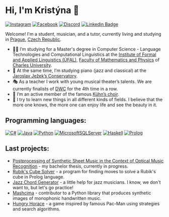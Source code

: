 # Hi, I'm Kristýna 👋

<!---
Kristyna-Harvanova/Kristyna-Harvanova is a ✨ special ✨ repository because its `README.md` (this file) appears on your GitHub profile.
You can click the Preview link to take a look at your changes.

https://ileriayo.github.io/markdown-badges/

https://aleksandarpopovic.com/Easiest-way-to-set-up-your-Github-profile-page/
--->

<!---
[![Instagram Badge](https://img.shields.io/badge/-@kristynaharvanova-purple?style=flat-square&logo=instagram&logoColor=white&link=https://www.instagram.com/kristynaharvanova/)](https://www.instagram.com/kristynaharvanova/)
--->
[![Instagram](https://img.shields.io/badge/@kristynaharvanova-%23E4405F.svg?style=flat-square&logo=Instagram&logoColor=white)](https://www.instagram.com/kristynaharvanova/)
[![Facebook](https://img.shields.io/badge/Kristýna_Harvanová-%231877F2.svg?style=flat-square&logo=Facebook&logoColor=white)](https://www.facebook.com/kristyna.harvanova)
[![Discord](https://img.shields.io/badge/kristynaharvanova-%235865F2.svg?style=flat-square&logo=discord&logoColor=white)](https://www.discordapp.com/users/kristynaharvanova)
[![Linkedin Badge](https://img.shields.io/badge/Kristýna_Harvanová-blue?style=flat&logo=Linkedin&logoColor=white)](https://www.linkedin.com/in/kristýna-harvanová-65588629a)
<!---
[![Gmail Badge](https://img.shields.io/badge/-jessicalim813-c14438?style=flat&logo=Gmail&logoColor=white&link=mailto:jessicalim813@gmail.com)](mailto:jessicalim813@gmail.com)
--->

Welcome! I'm a student, musician, and a tutor, currently living and studying in [Prague](https://en.wikipedia.org/wiki/Prague), [Czech Republic](https://en.wikipedia.org/wiki/Czech_Republic).

- 👩‍💻 I’m studying for a Master's degree in Computer Science - Language Technologies and Computational Linguistics at the [Institute of Formal and Applied Linguistics (ÚFAL)](https://ufal.mff.cuni.cz), [Faculty of Mathematics and Physics](https://www.mff.cuni.cz/en) of [Charles University](https://cuni.cz/UKEN-1.html).
- 🎹 At the same time, I’m studying piano (jazz and classical) at the [Jaroslav Ježek’s Conservatory](https://www.kjj.cz/).
- 🎭 As a teacher I work with young musical theater’s talents. We are currently finalists of [DWC](https://www.dwcworld.com) for the 4th time in a row.
- 🎤 I’m an active member of the famous [Kühn’s choir](https://www.kuhnchoir.cz/en).
- 💖 I try to learn new things in all different kinds of fields. I believe that the more one knows, the more one can enjoy life and see the beauty in it.


## Programming languages:
[![C#](https://img.shields.io/badge/c%23-%23239120.svg?style=for-the-badge&logo=c-sharp&logoColor=white)](https://dotnet.microsoft.com/en-us/languages/csharp)
[![Java](https://img.shields.io/badge/java-%23ED8B00.svg?style=for-the-badge&logo=openjdk&logoColor=white)](https://www.java.com/en/)
[![Python](https://img.shields.io/badge/python-3670A0?style=for-the-badge&logo=python&logoColor=ffdd54)](https://www.python.org)
[![MicrosoftSQLServer](https://img.shields.io/badge/Microsoft%20SQL%20Server-CC2927?style=for-the-badge&logo=microsoft%20sql%20server&logoColor=white)](https://www.microsoft.com/en-us/sql-server)
[![Haskell](https://img.shields.io/badge/Haskell-5e5086?style=for-the-badge&logo=haskell&logoColor=white)](https://www.haskell.org/)
[![Prolog](https://img.shields.io/badge/Prolog-black?style=for-the-badge)](https://www.swi-prolog.org/)

## Last projects:
- [Postprocessing of Synthetic Sheet Music in the Context of Optical Music Recognition](https://github.com/Kristyna-Harvanova/Bachelor-Thesis) - my bachelor thesis, currently in progress.
- [Rubik's Cube Solver](https://github.com/Kristyna-Harvanova/Non-procedural-Programming/tree/main/_Program) - a program for finding moves to solve a Rubik's cube in Prolog language.
- [Jazz Chord Generator](https://github.com/Kristyna-Harvanova/Jazz-Chord-Generator) - a little help for jazz musicians. I know, we don't want to, but let's go practice!
- [Mashcima](https://github.com/Jirka-Mayer/Mashcima2) - contributor to a Python library that produces synthetic images of monophonic handwritten music.
- [Hungry Horace](https://github.com/Kristyna-Harvanova/Hungry-Horace/tree/main) - a game inspired by famous Pac-Man using strategies and search algorithms.
